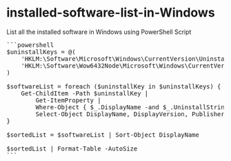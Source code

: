 # installed-software-list-in-Windows
List all the installed software in Windows using PowerShell Script

<pre>
```powershell
$uninstallKeys = @(
    'HKLM:\Software\Microsoft\Windows\CurrentVersion\Uninstall',
    'HKLM:\Software\Wow6432Node\Microsoft\Windows\CurrentVersion\Uninstall'
)

$softwareList = foreach ($uninstallKey in $uninstallKeys) {
    Get-ChildItem -Path $uninstallKey |
        Get-ItemProperty |
        Where-Object { $_.DisplayName -and $_.UninstallString } |
        Select-Object DisplayName, DisplayVersion, Publisher
}

$sortedList = $softwareList | Sort-Object DisplayName

$sortedList | Format-Table -AutoSize
```
</pre>
